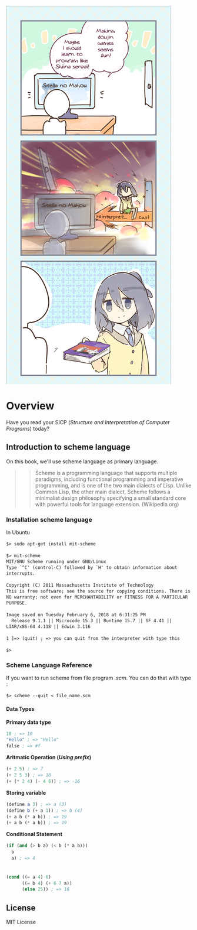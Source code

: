 ![image.jpg](assets/Murakami_Shiina_SICP.jpg)

# Overview
Have you read your SICP (*Structure and Interpretation of Computer Programs*) today?

## Introduction to scheme language
On this book, we'll use scheme language as primary language.

>> Scheme is a programming language that supports multiple paradigms, including functional programming and imperative programming, and is one of the two main dialects of Lisp. Unlike Common Lisp, the other main dialect, Scheme follows a minimalist design philosophy specifying a small standard core with powerful tools for language extension. (Wikipedia.org)

### Installation scheme language
In Ubuntu
```
$> sudo apt-get install mit-scheme

$> mit-scheme
MIT/GNU Scheme running under GNU/Linux
Type `^C' (control-C) followed by `H' to obtain information about interrupts.

Copyright (C) 2011 Massachusetts Institute of Technology
This is free software; see the source for copying conditions. There is NO warranty; not even for MERCHANTABILITY or FITNESS FOR A PARTICULAR
PURPOSE.

Image saved on Tuesday February 6, 2018 at 6:31:25 PM
  Release 9.1.1 || Microcode 15.3 || Runtime 15.7 || SF 4.41 || LIAR/x86-64 4.118 || Edwin 3.116

1 ]=> (quit) ; => you can quit from the interpreter with type this

$>
```

### Scheme Language Reference
If you want to run scheme from file program *.scm*. You can do that with type :
```
$> scheme --quit < file_name.scm
```

#### Data Types
**Primary data type**
```scheme
10 ; => 10
"Hello" ; => "Hello"
false ; => #f
```

**Aritmatic Operation (*Using prefix*)**
```scheme
(+ 2 5) ; => 7
(+ 2 5 3) ; => 10
(+ (* 2 4) (- 4 6)) ; => -16
```

**Storing variable**
```scheme
(define a 3) ; => a (3)
(define b (+ a 1)) ; => b (4)
(+ a b (* a b)) ; => 19
(+ a b (* a b)) ; => 19
```

**Conditional Statement**
```scheme
(if (and (> b a) (< b (* a b)))
  b
  a) ; => 4


(cond ((= a 4) 6)
      ((= b 4) (+ 6 7 a))
      (else 25)) ; => 16
```

## License
MIT License




